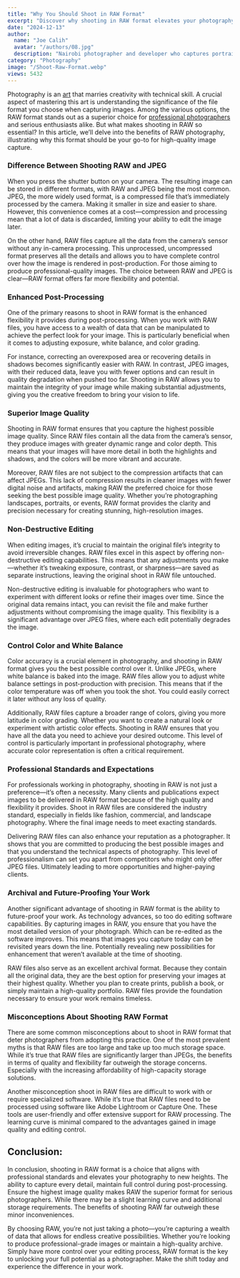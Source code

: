 ```yaml
---
title: "Why You Should Shoot in RAW Format"
excerpt: "Discover why shooting in RAW format elevates your photography with enhanced image quality, editing flexibility, and professional standards."
date: "2024-12-13"
author:
  name: "Joe Calih"
  avatar: "/authors/08.jpg"
  description: "Nairobi photographer and developer who captures portraiture, landscapes, weddings, and photo studios."
category: "Photography"
image: "/Shoot-Raw-Format.webp"
views: 5432
---
```



Photography is an [art](https://en.wikipedia.org/wiki/Fine-art_photography) that marries creativity with technical skill. A crucial aspect of mastering this art is understanding the significance of the file format you choose when capturing images. Among the various options, the RAW format stands out as a superior choice for [professional photographers](https://joecalih.co.ke/how-to-get-photography-services-in-nairobi-kenya/) and serious enthusiasts alike. But what makes shooting in RAW so essential? In this article, we’ll delve into the benefits of RAW photography, illustrating why this format should be your go-to for high-quality image capture.

### Difference Between Shooting RAW and JPEG

When you press the shutter button on your camera. The resulting image can be stored in different formats, with RAW and JPEG being the most common. JPEG, the more widely used format, is a compressed file that’s immediately processed by the camera. Making it smaller in size and easier to share. However, this convenience comes at a cost—compression and processing mean that a lot of data is discarded, limiting your ability to edit the image later.

On the other hand, RAW files capture all the data from the camera’s sensor without any in-camera processing. This unprocessed, uncompressed format preserves all the details and allows you to have complete control over how the image is rendered in post-production. For those aiming to produce professional-quality images. The choice between RAW and JPEG is clear—RAW format offers far more flexibility and potential.

### Enhanced Post-Processing

One of the primary reasons to shoot in RAW format is the enhanced flexibility it provides during post-processing. When you work with RAW files, you have access to a wealth of data that can be manipulated to achieve the perfect look for your image. This is particularly beneficial when it comes to adjusting exposure, white balance, and color grading.

For instance, correcting an overexposed area or recovering details in shadows becomes significantly easier with RAW. In contrast, JPEG images, with their reduced data, leave you with fewer options and can result in quality degradation when pushed too far. Shooting in RAW allows you to maintain the integrity of your image while making substantial adjustments, giving you the creative freedom to bring your vision to life.

### Superior Image Quality

Shooting in RAW format ensures that you capture the highest possible image quality. Since RAW files contain all the data from the camera’s sensor, they produce images with greater dynamic range and color depth. This means that your images will have more detail in both the highlights and shadows, and the colors will be more vibrant and accurate.

Moreover, RAW files are not subject to the compression artifacts that can affect JPEGs. This lack of compression results in cleaner images with fewer digital noise and artifacts, making RAW the preferred choice for those seeking the best possible image quality. Whether you’re photographing landscapes, portraits, or events, RAW format provides the clarity and precision necessary for creating stunning, high-resolution images.

### Non-Destructive Editing

When editing images, it’s crucial to maintain the original file’s integrity to avoid irreversible changes. RAW files excel in this aspect by offering non-destructive editing capabilities. This means that any adjustments you make—whether it’s tweaking exposure, contrast, or sharpness—are saved as separate instructions, leaving the original shoot in RAW file untouched.

Non-destructive editing is invaluable for photographers who want to experiment with different looks or refine their images over time. Since the original data remains intact, you can revisit the file and make further adjustments without compromising the image quality. This flexibility is a significant advantage over JPEG files, where each edit potentially degrades the image.

### Control Color and White Balance

Color accuracy is a crucial element in photography, and shooting in RAW format gives you the best possible control over it. Unlike JPEGs, where white balance is baked into the image. RAW files allow you to adjust white balance settings in post-production with precision. This means that if the color temperature was off when you took the shot. You could easily correct it later without any loss of quality.

Additionally, RAW files capture a broader range of colors, giving you more latitude in color grading. Whether you want to create a natural look or experiment with artistic color effects. Shooting in RAW ensures that you have all the data you need to achieve your desired outcome. This level of control is particularly important in professional photography, where accurate color representation is often a critical requirement.

### Professional Standards and Expectations

For professionals working in photography, shooting in RAW is not just a preference—it’s often a necessity. Many clients and publications expect images to be delivered in RAW format because of the high quality and flexibility it provides. Shoot in RAW files are considered the industry standard, especially in fields like fashion, commercial, and landscape photography. Where the final image needs to meet exacting standards.

Delivering RAW files can also enhance your reputation as a photographer. It shows that you are committed to producing the best possible images and that you understand the technical aspects of photography. This level of professionalism can set you apart from competitors who might only offer JPEG files. Ultimately leading to more opportunities and higher-paying clients.

### Archival and Future-Proofing Your Work

Another significant advantage of shooting in RAW format is the ability to future-proof your work. As technology advances, so too do editing software capabilities. By capturing images in RAW, you ensure that you have the most detailed version of your photograph. Which can be re-edited as the software improves. This means that images you capture today can be revisited years down the line. Potentially revealing new possibilities for enhancement that weren’t available at the time of shooting.

RAW files also serve as an excellent archival format. Because they contain all the original data, they are the best option for preserving your images at their highest quality. Whether you plan to create prints, publish a book, or simply maintain a high-quality portfolio. RAW files provide the foundation necessary to ensure your work remains timeless.

### Misconceptions About Shooting RAW Format

There are some common misconceptions about to shoot in RAW format that deter photographers from adopting this practice. One of the most prevalent myths is that RAW files are too large and take up too much storage space. While it’s true that RAW files are significantly larger than JPEGs, the benefits in terms of quality and flexibility far outweigh the storage concerns. Especially with the increasing affordability of high-capacity storage solutions.

Another misconception shoot in RAW files are difficult to work with or require specialized software. While it’s true that RAW files need to be processed using software like Adobe Lightroom or Capture One. These tools are user-friendly and offer extensive support for RAW processing. The learning curve is minimal compared to the advantages gained in image quality and editing control.

## Conclusion:

In conclusion, shooting in RAW format is a choice that aligns with professional standards and elevates your photography to new heights. The ability to capture every detail, maintain full control during post-processing. Ensure the highest image quality makes RAW the superior format for serious photographers. While there may be a slight learning curve and additional storage requirements. The benefits of shooting RAW far outweigh these minor inconveniences.

By choosing RAW, you’re not just taking a photo—you’re capturing a wealth of data that allows for endless creative possibilities. Whether you’re looking to produce professional-grade images or maintain a high-quality archive. Simply have more control over your editing process, RAW format is the key to unlocking your full potential as a photographer. Make the shift today and experience the difference in your work.